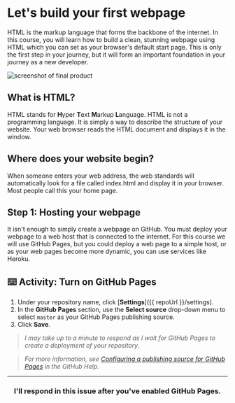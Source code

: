 # Let's build your first webpage

HTML is the markup language that forms the backbone of the internet. In this course, you will learn how to build a clean, stunning webpage using HTML which you can set as your browser's default start page. This is only the first step in your journey, but it will form an important foundation in your journey as a new developer.

![screenshot of final product](https://user-images.githubusercontent.com/16547949/41006151-5e97deee-68ee-11e8-8b52-84f38cd3e567.png)

## What is HTML?

HTML stands for **H**yper **T**ext **M**arkup **L**anguage. HTML is not a programming language. It is simply a way to describe the structure of your website. Your web browser reads the HTML document and displays it in the window.

## Where does your website begin?

When someone enters your web address, the web standards will automatically look for a file called index.html and display it in your browser. Most people call this your home page.

## Step 1: Hosting your webpage

It isn't enough to simply create a webpage on GitHub. You must deploy your webpage to a web host that is connected to the internet. For this course we will use GitHub Pages, but you could deploy a web page to a simple host, or as your web pages become more dynamic, you can use services like Heroku.

## :keyboard: Activity: Turn on GitHub Pages

1. Under your repository name, click [**Settings**]({{ repoUrl }}/settings).
1. In the **GitHub Pages** section, use the **Select source** drop-down menu to select `master` as your GitHub Pages publishing source.
1. Click **Save**.

> _I may take up to a minute to respond as I wait for GitHub Pages to create a deployment of your repository_.

> _For more information, see [Configuring a publishing source for GitHub Pages](https://help.github.com/articles/configuring-a-publishing-source-for-github-pages/) in the GitHub Help._

<hr>
<h3 align="center">I'll respond in this issue after you've enabled GitHub Pages.</h3>
